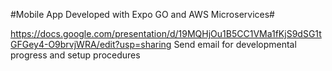 #Mobile App Developed with Expo GO and AWS Microservices#

https://docs.google.com/presentation/d/19MQHjOu1B5CC1VMa1fKjS9dSG1tGFGey4-O9brvjWRA/edit?usp=sharing
Send email for developmental progress and setup procedures

